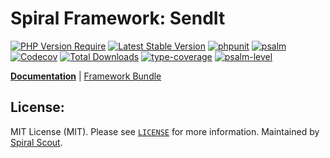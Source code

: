 # Spiral Framework: SendIt

[![PHP Version Require](https://poser.pugx.org/spiral/sendit/require/php)](https://packagist.org/packages/spiral/sendit)
[![Latest Stable Version](https://poser.pugx.org/spiral/sendit/v/stable)](https://packagist.org/packages/spiral/sendit)
[![phpunit](https://github.com/spiral/sendit/actions/workflows/phpunit.yml/badge.svg)](https://github.com/spiral/sendit/actions)
[![psalm](https://github.com/spiral/sendit/actions/workflows/psalm.yml/badge.svg)](https://github.com/spiral/sendit/actions)
[![Codecov](https://codecov.io/gh/spiral/sendit/branch/master/graph/badge.svg)](https://codecov.io/gh/spiral/sendit/)
[![Total Downloads](https://poser.pugx.org/spiral/sendit/downloads)](https://packagist.org/packages/spiral/sendit)
[![type-coverage](https://shepherd.dev/github/spiral/sendit/coverage.svg)](https://shepherd.dev/github/spiral/sendit)
[![psalm-level](https://shepherd.dev/github/spiral/sendit/level.svg)](https://shepherd.dev/github/spiral/sendit)

<b>[Documentation](https://spiral.dev/docs/component-sendit)</b> | [Framework Bundle](https://github.com/spiral/framework)

## License:

MIT License (MIT). Please see [`LICENSE`](./LICENSE) for more information. Maintained by [Spiral Scout](https://spiralscout.com).
